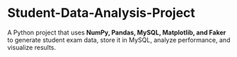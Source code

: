 # Student-Data-Analysis-Project
A Python project that uses **NumPy, Pandas, MySQL, Matplotlib, and Faker**  to generate student exam data, store it in MySQL, analyze performance, and  visualize results.
